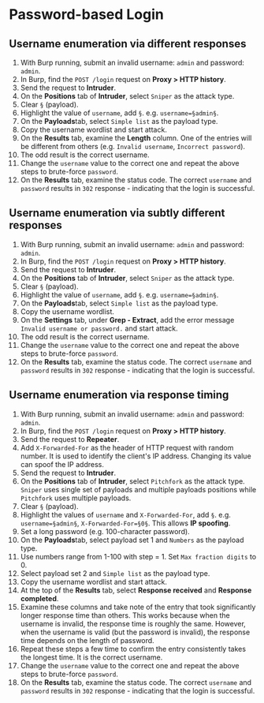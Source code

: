 # Password-based Login

## Username enumeration via different responses
1. With Burp running, submit an invalid username: `admin` and password: `admin`.
2. In Burp, find the `POST /login` request on **Proxy > HTTP history**.
3. Send the request to **Intruder**.
4. On the **Positions** tab of **Intruder**, select `Sniper` as the attack type.
5. Clear `§` (payload).
6. Highlight the value of `username`, add `§`. e.g. `username=§admin§`.
7. On the **Payloads**tab, select `Simple list` as the payload type. 
8. Copy the username wordlist and start attack.
9. On the **Results** tab, examine the **Length** column. One of the entries will be different from others (e.g. `Invalid username`, `Incorrect password`). 
10. The odd result is the correct username.
11. Change the `username` value to the correct one and repeat the above steps to brute-force `password`. 
12. On the **Results** tab, examine the status code. The correct `username` and `password` results in `302` response - indicating that the login is successful. 

## Username enumeration via subtly different responses
1. With Burp running, submit an invalid username: `admin` and password: `admin`.
2. In Burp, find the `POST /login` request on **Proxy > HTTP history**.
3. Send the request to **Intruder**.
4. On the **Positions** tab of **Intruder**, select `Sniper` as the attack type.
5. Clear `§` (payload).
6. Highlight the value of `username`, add `§`. e.g. `username=§admin§`.
7. On the **Payloads**tab, select `Simple list` as the payload type. 
8. Copy the username wordlist.
9. On the **Settings** tab, under **Grep - Extract**, add the error message `Invalid username or password.` and start attack.
10.  The odd result is the correct username.
11. Change the `username` value to the correct one and repeat the above steps to brute-force `password`. 
12. On the **Results** tab, examine the status code. The correct `username` and `password` results in `302` response - indicating that the login is successful. 

## Username enumeration via response timing
1. With Burp running, submit an invalid username: `admin` and password: `admin`.
2. In Burp, find the `POST /login` request on **Proxy > HTTP history**.
3. Send the request to **Repeater**.
4. Add `X-Forwarded-For` as the header of HTTP request with random number. It is used to identify the client's IP address. Changing its value can spoof the IP address. 
5. Send the request to **Intruder**. 
6. On the **Positions** tab of **Intruder**, select `Pitchfork` as the attack type. `Sniper` uses single set of payloads and multiple payloads positions while `Pitchfork` uses multiple payloads. 
7. Clear `§` (payload).
8. Highlight the values of `username` and `X-Forwarded-For`, add `§`. e.g. `username=§admin§`, `X-Forwarded-For=§0§`. This allows **IP spoofing**.
9. Set a long password (e.g. 100-character password).
10. On the **Payloads**tab, select payload set 1 and `Numbers` as the payload type. 
11. Use numbers range from 1-100 with step = 1. Set `Max fraction digits` to 0.
12. Select payload set 2 and `Simple list` as the payload type.
13. Copy the username wordlist and start attack.
14. At the top of the **Results** tab, select **Response received** and **Response completed**.
15. Examine these columns and take note of the entry that took significantly longer response time than others. This works because when the username is invalid, the response time is roughly the same. However, when the username is valid (but the password is invalid), the response time depends on the length of password. 
16. Repeat these steps a few time to confirm the entry consistently takes the longest time. It is the correct username.
17. Change the `username` value to the correct one and repeat the above steps to brute-force `password`. 
18. On the **Results** tab, examine the status code. The correct `username` and `password` results in `302` response - indicating that the login is successful. 